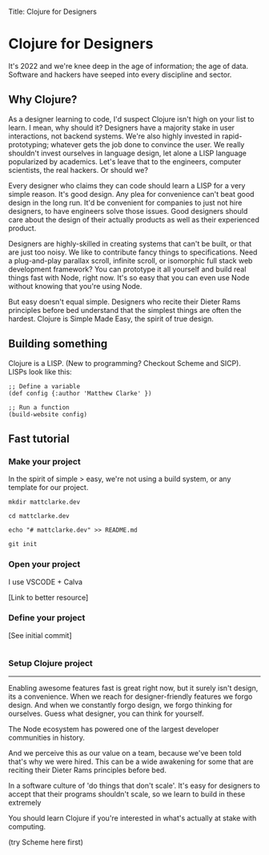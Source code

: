 Title: Clojure for Designers

# Clojure for Designers

It's 2022 and we're knee deep in the age of information; the age of data. Software and hackers have seeped into every discipline and sector.

## Why Clojure?

As a designer learning to code, I'd suspect Clojure isn't high on your list to learn. I mean, why should it? Designers have a majority stake in user interactions, not backend systems. We're also highly invested in rapid-prototyping; whatever gets the job done to convince the user. We really shouldn't invest ourselves in language design, let alone a LISP language popularized by academics. Let's leave that to the engineers, computer scientists, the real hackers. Or should we?

Every designer who claims they can code should learn a LISP for a very simple reason. It's good design. Any plea for convenience can't beat good design in the long run. It'd be convenient for companies to just not hire designers, to have engineers solve those issues. Good designers should care about the design of their actually products as well as their experienced product.

Designers are highly-skilled in creating systems that can't be built, or that are just too noisy. We like to contribute fancy things to specifications. Need a plug-and-play parallax scroll, infinite scroll, or isomorphic full stack web development framework? You can prototype it all yourself and build real things fast with Node, right now. It's so easy that you can even use Node without knowing that you're using Node.

But easy doesn't equal simple. Designers who recite their Dieter Rams principles before bed understand that the simplest things are often the hardest. Clojure is Simple Made Easy, the spirit of true design.

## Building something

Clojure is a LISP. (New to programming? Checkout Scheme and SICP). LISPs look like this:

```
;; Define a variable
(def config {:author 'Matthew Clarke' })

;; Run a function
(build-website config)

```

## Fast tutorial

### Make your project

In the spirit of simple > easy, we're not using a build system, or any template for our project.

```shell
mkdir mattclarke.dev

cd mattclarke.dev

echo "# mattclarke.dev" >> README.md

git init

```

### Open your project

I use VSCODE + Calva

[Link to better resource]

### Define your project

[See initial commit]

```

```

### Setup Clojure project

---

Enabling awesome features fast is great right now, but it surely isn't design, its a convenience. When we reach for designer-friendly features we forgo design. And when we constantly forgo design, we forgo thinking for ourselves. Guess what designer, you can think for yourself.

The Node ecosystem has powered one of the largest developer communities in history.

And we perceive this as our value on a team, because we've been told that's why we were hired. This can be a wide awakening for some that are reciting their Dieter Rams principles before bed.

In a software culture of 'do things that don't scale'. It's easy for designers to accept that their programs shouldn't scale, so we learn to build in these extremely

You should learn Clojure if you're interested in what's actually at stake with computing.

(try Scheme here first)
